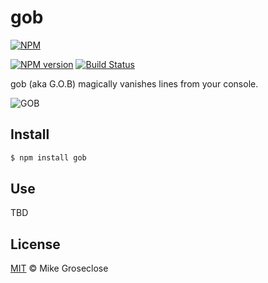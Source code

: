 # gob

[![NPM](https://nodei.co/npm/gob.png)](https://nodei.co/npm/gob/)

[![NPM version][npm-image]][npm-url] [![Build Status][travis-image]][travis-url]

gob (aka G.O.B) magically vanishes lines from your console.


![GOB](../images/gob.jpg?raw=true)

## Install

```bash
$ npm install gob
```

## Use

TBD

## License

[MIT](http://opensource.org/licenses/MIT) © Mike Groseclose

[npm-url]: https://npmjs.org/package/gob
[npm-image]: https://badge.fury.io/js/gob.png

[travis-url]: http://travis-ci.org/mikegroseclose/gob
[travis-image]: https://secure.travis-ci.org/mikegroseclose/gob.png?branch=master
